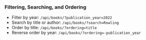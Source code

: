 ### Filtering, Searching, and Ordering

- Filter by year: `/api/books/?publication_year=2022`
- Search by title or author: `/api/books/?search=Rowling`
- Order by title: `/api/books/?ordering=title`
- Reverse order by year: `/api/books/?ordering=-publication_year`

